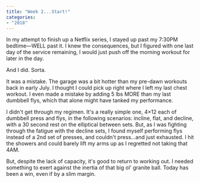 ```yaml
---
title: "Week 2...Start!"
categories:
- "2018"
---
```


In my attempt to finish up a Netflix series, I stayed up past my 7:30PM bedtime—WELL past it. I knew the consequences, but I figured with one last day of the service remaining, I would just push off the morning workout for later in the day.

And I did. Sorta.

It was a mistake. The garage was a bit hotter than my pre-dawn workouts back in early July. I thought I could pick up right where I left my last chest workout. I even made a mistake by adding 5 lbs MORE than my last dumbbell flys, which that alone might have tanked my performance.

I didn't get through my regimen. It's a really simple one, 4×12 each of dumbbell press and flys, in the following scenarios: incline, flat, and decline, with a 30 second rest on the elliptical between sets. But, as I was fighting through the fatigue with the decline sets, I found myself performing flys instead of a 2nd set of presses, and couldn't press...and just exhausted. I hit the showers and could barely lift my arms up as I regretted not taking that 4AM.

But, despite the lack of capacity, it's good to return to working out. I needed something to exert against the inertia of that big ol' granite ball. Today has been a win, even if by a slim margin.
